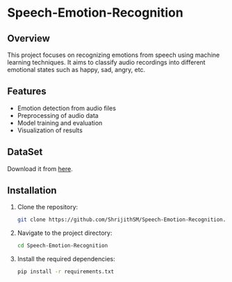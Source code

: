 # Speech-Emotion-Recognition

## Overview
This project focuses on recognizing emotions from speech using machine learning techniques. It aims to classify audio recordings into different emotional states such as happy, sad, angry, etc.

## Features
- Emotion detection from audio files
- Preprocessing of audio data
- Model training and evaluation
- Visualization of results

## DataSet
Download it from [here](https://www.kaggle.com/datasets/ejlok1/toronto-emotional-speech-set-tess).

## Installation
1. Clone the repository:
    ```sh
    git clone https://github.com/ShrijithSM/Speech-Emotion-Recognition.git
    ```
2. Navigate to the project directory:
    ```sh
    cd Speech-Emotion-Recognition
    ```
3. Install the required dependencies:
    ```sh
    pip install -r requirements.txt
    ```

